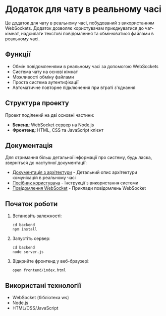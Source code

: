 # Додаток для чату в реальному часі

Це додаток для чату в реальному часі, побудований з використанням WebSockets. Додаток дозволяє користувачам приєднуватися до чат-кімнат, надсилати текстові повідомлення та обмінюватися файлами в реальному часі.

## Функції

- Обмін повідомленнями в реальному часі за допомогою WebSockets
- Система чату на основі кімнат
- Можливості обміну файлами
- Проста система аутентифікації
- Автоматичне повторне підключення при втраті з'єднання

## Структура проекту

Проект поділений на дві основні частини:

- **Бекенд**: WebSocket сервер на Node.js
- **Фронтенд**: HTML, CSS та JavaScript клієнт

## Документація

Для отримання більш детальної інформації про систему, будь ласка, зверніться до наступної документації:

- [Документація з архітектури](./ARCHITECTURE.md) - Детальний опис архітектури комунікацій в реальному часі
- [Посібник користувача](./USAGE.md) - Інструкції з використання системи
- [Повідомлення WebSocket](./WEBSOCKET_MESSAGES.md) - Приклади повідомлень WebSocket

## Початок роботи

1. Встановіть залежності:
   ```
   cd backend
   npm install
   ```

2. Запустіть сервер:
   ```
   cd backend
   node server.js
   ```

3. Відкрийте фронтенд у веб-браузері:
   ```
   open frontend/index.html
   ```

## Використані технології

- WebSocket (бібліотека ws)
- Node.js
- HTML/CSS/JavaScript
